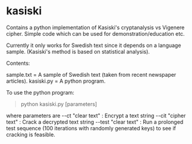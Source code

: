 # kasiski
Contains a python implementation of Kasiski's cryptanalysis vs Vigenere cipher. Simple code which can be used for demonstration/education etc.

Currently it only works for Swedish text since it depends on a language sample. (Kasiski's method is based on statistical analysis). 

Contents:

sample.txt = A sample of Swedish text (taken from recent newspaper articles). 
kasiski.py = A python program. 

To use the python program:

>python kasiski.py [parameters]

where parameters are
--ct   "clear text"  : Encrypt a text string
--cit  "cipher text" : Crack a decrypted text string
--test "clear text"  : Run a prolonged test sequence (100 iterations with randomly generated keys) to see if cracking is feasible. 
